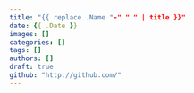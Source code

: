 ```yaml
---
title: "{{ replace .Name "-" " " | title }}"
date: {{ .Date }}
images: []
categories: []
tags: []
authors: []
draft: true
github: "http://github.com/"
---
```

